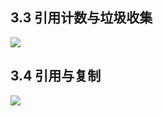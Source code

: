 ## 3.3 引用计数与垃圾收集

![](http://o85fa3d0v.bkt.clouddn.com/github/python—引用计数和gc.jpg)

## 3.4 引用与复制

![](http://o85fa3d0v.bkt.clouddn.com/github/python—引用和复制.jpg)

